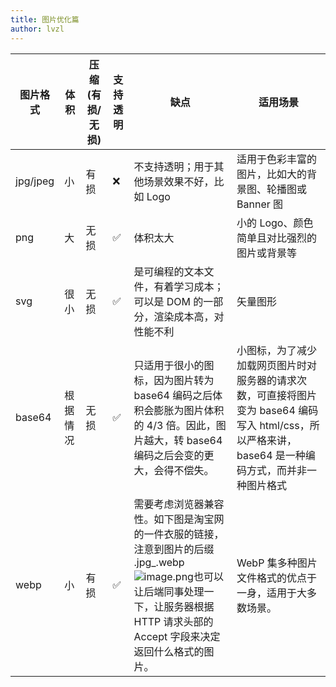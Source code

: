 ```yaml
---
title: 图片优化篇
author: lvzl
---
```


| 图片格式 | 体积     | 压缩(有损/无损) | 支持透明 | 缺点                                                                                                                                                                                                                                                                                                 | 适用场景                                                                                                                                             |
| -------- | -------- | --------------- | -------- | ---------------------------------------------------------------------------------------------------------------------------------------------------------------------------------------------------------------------------------------------------------------------------------------------------- | ---------------------------------------------------------------------------------------------------------------------------------------------------- |
| jpg/jpeg | 小       | 有损            | ❌       | 不支持透明；用于其他场景效果不好，比如 Logo                                                                                                                                                                                                                                                          | 适用于色彩丰富的图片，比如大的背景图、轮播图或 Banner 图                                                                                             |
| png      | 大       | 无损            | ✅       | 体积太大                                                                                                                                                                                                                                                                                             | 小的 Logo、颜色简单且对比强烈的图片或背景等                                                                                                          |
| svg      | 很小     | 无损            | ✅       | 是可编程的文本文件，有着学习成本；可以是 DOM 的一部分，渲染成本高，对性能不利                                                                                                                                                                                                                        | 矢量图形                                                                                                                                             |
| base64   | 根据情况 | 无损            | ✅       | 只适用于很小的图标，因为图片转为 base64 编码之后体积会膨胀为图片体积的 4/3 倍。因此，图片越大，转 base64 编码之后会变的更大，会得不偿失。                                                                                                                                                            | 小图标，为了减少加载网页图片时对服务器的请求次数，可直接将图片变为 base64 编码写入 html/css，所以严格来讲，base64 是一种编码方式，而并非一种图片格式 |
| webp     | 小       | 有损            | ✅       | 需要考虑浏览器兼容性。如下图是淘宝网的一件衣服的链接，注意到图片的后缀 .jpg\_.webp![image.png](https://mp-780ec593-98c3-47c6-9328-1690ac79007b.cdn.bspapp.com/images//tianmao-exam-pic.png)也可以让后端同事处理一下，让服务器根据 HTTP 请求头部的 Accept 字段来决定返回什么格式的图片。 | WebP 集多种图片文件格式的优点于一身，适用于大多数场景。                                                                                              |
